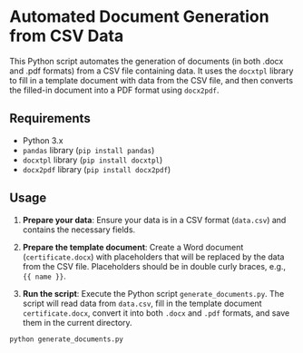 # Automated Document Generation from CSV Data

This Python script automates the generation of documents (in both .docx and .pdf formats) from a CSV file containing data. It uses the `docxtpl` library to fill in a template document with data from the CSV file, and then converts the filled-in document into a PDF format using `docx2pdf`. 

## Requirements

- Python 3.x
- `pandas` library (`pip install pandas`)
- `docxtpl` library (`pip install docxtpl`)
- `docx2pdf` library (`pip install docx2pdf`)

## Usage

1. **Prepare your data**: Ensure your data is in a CSV format (`data.csv`) and contains the necessary fields.
   
2. **Prepare the template document**: Create a Word document (`certificate.docx`) with placeholders that will be replaced by the data from the CSV file. Placeholders should be in double curly braces, e.g., `{{ name }}`.

3. **Run the script**: Execute the Python script `generate_documents.py`. The script will read data from `data.csv`, fill in the template document `certificate.docx`, convert it into both `.docx` and `.pdf` formats, and save them in the current directory.

```bash
python generate_documents.py
